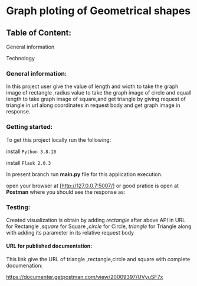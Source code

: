 # Graph ploting of Geometrical shapes 
## Table of Content:

General information

Technology

### General information:
In this project user give the value of length and width to take the graph image of rectangle ,radius value to take the graph image of circle and equall 
length to take graph image of square,and get triangle by 
giving request of triangle in url along coordinates in request body and get graph image in response.

### Getting started:
To get this project locally run the following:  

install ```Python 3.8.10```

install ```Flask 2.0.3```

In present branch run **main.py** file for this application execution.

open your browser at [http://127.0.0.7:5007/] or good pratice is open at **Postman** where you should see the response as:
### Testing:
Created visualization is obtain by adding *rectangle* after above API in URL for Rectangle ,*square* for Square ,*circle* for Circle,
*triangle* for Triangle along with adding its parameter in its relative request body
#### URL for published documentation:
This link give the URL of triangle ,rectangle,circle and square with complete documenation:

https://documenter.getpostman.com/view/20009397/UVyuSF7x




